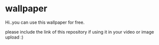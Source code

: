 # wallpaper

Hi..you can use this wallpaper for free.

please include the link of this repository if using it in your video or image upload :)
